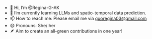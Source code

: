 - 👋 Hi, I’m @Regina-G-AK
- 🌱 I’m currently learning LLMs and spatio-temporal data prediction.
- 📫 How to reach me: Please email me via guoregina03@gmail.com
- 😄 Pronouns: She/ her
- 🪶 Aim to create an all-green contributions in one year!
<!---
Regina-G-AK/Regina-G-AK is a ✨ special ✨ repository because its `README.md` (this file) appears on your GitHub profile.
You can click the Preview link to take a look at your changes.
--->
